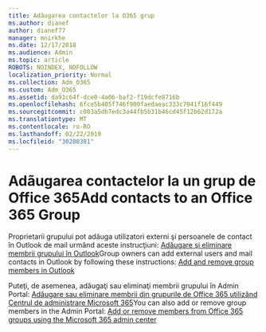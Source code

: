 ```yaml
---
title: Adãugarea contactelor la O365 grup
ms.author: dianef
author: dianef77
manager: mnirkhe
ms.date: 12/17/2018
ms.audience: Admin
ms.topic: article
ROBOTS: NOINDEX, NOFOLLOW
localization_priority: Normal
ms.collection: Adm_O365
ms.custom: Adm_O365
ms.assetid: da91c64f-dce0-4a06-baf2-f19dcfe8716b
ms.openlocfilehash: 6fce5b405f746f900faedaeac333c7041f16f449
ms.sourcegitcommit: c003a5db7edc3a44fb5b31b46cd45f12b62d172a
ms.translationtype: MT
ms.contentlocale: ro-RO
ms.lasthandoff: 02/22/2019
ms.locfileid: "30208381"
---
```

# <a name="add-contacts-to-an-office-365-group"></a><span data-ttu-id="5d747-102">Adãugarea contactelor la un grup de Office 365</span><span class="sxs-lookup"><span data-stu-id="5d747-102">Add contacts to an Office 365 Group</span></span>

<span data-ttu-id="5d747-103">Proprietarii grupului pot adăuga utilizatori externi şi persoanele de contact în Outlook de mail urmând aceste instrucţiuni: [Adăugare şi eliminare membrii grupului în Outlook](https://support.office.com/article/3b650f4a-5c9b-4f94-a1bb-0cca4b1091de?wt.mc_id=add_contacts_group.aspx)</span><span class="sxs-lookup"><span data-stu-id="5d747-103">Group owners can add external users and mail contacts in Outlook by following these instructions: [Add and remove group members in Outlook](https://support.office.com/article/3b650f4a-5c9b-4f94-a1bb-0cca4b1091de?wt.mc_id=add_contacts_group.aspx)</span></span>
  
<span data-ttu-id="5d747-104">Puteţi, de asemenea, adăugaţi sau eliminaţi membrii grupului în Admin Portal: [Adăugare sau eliminare membrii din grupurile de Office 365 utilizând Centrul de administrare Microsoft 365](https://support.office.com/article/e186d224-a324-4afa-8300-0e4fc0c3000a?wt.mc_id=add_guest_portal.aspx)</span><span class="sxs-lookup"><span data-stu-id="5d747-104">You can also add or remove group members in the Admin Portal: [Add or remove members from Office 365 groups using the Microsoft 365 admin center](https://support.office.com/article/e186d224-a324-4afa-8300-0e4fc0c3000a?wt.mc_id=add_guest_portal.aspx)</span></span>
  

